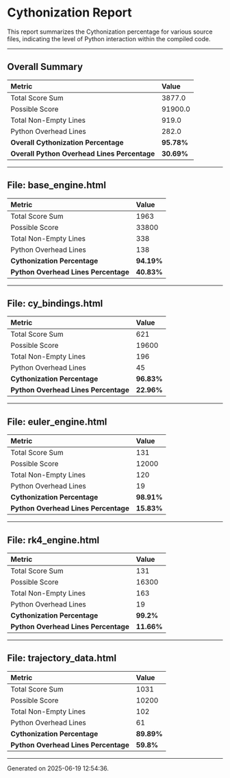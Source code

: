 # Cythonization Report

This report summarizes the Cythonization percentage for various source files, indicating the level of Python interaction within the compiled code.

---
## Overall Summary

| Metric                                 | Value       |
| :------------------------------------- | :---------- |
| Total Score Sum                        | 3877.0      |
| Possible Score                         | 91900.0      |
| Total Non-Empty Lines                  | 919.0      |
| Python Overhead Lines                  | 282.0      |
| **Overall Cythonization Percentage** | **95.78%** |
| **Overall Python Overhead Lines Percentage** | **30.69%** |

---
## File: base_engine.html

| Metric                         | Value       |
| :----------------------------- | :---------- |
| Total Score Sum                | 1963      |
| Possible Score                 | 33800      |
| Total Non-Empty Lines          | 338      |
| Python Overhead Lines          | 138      |
| **Cythonization Percentage** | **94.19%** |
| **Python Overhead Lines Percentage** | **40.83%** |

---
## File: cy_bindings.html

| Metric                         | Value       |
| :----------------------------- | :---------- |
| Total Score Sum                | 621      |
| Possible Score                 | 19600      |
| Total Non-Empty Lines          | 196      |
| Python Overhead Lines          | 45      |
| **Cythonization Percentage** | **96.83%** |
| **Python Overhead Lines Percentage** | **22.96%** |

---
## File: euler_engine.html

| Metric                         | Value       |
| :----------------------------- | :---------- |
| Total Score Sum                | 131      |
| Possible Score                 | 12000      |
| Total Non-Empty Lines          | 120      |
| Python Overhead Lines          | 19      |
| **Cythonization Percentage** | **98.91%** |
| **Python Overhead Lines Percentage** | **15.83%** |

---
## File: rk4_engine.html

| Metric                         | Value       |
| :----------------------------- | :---------- |
| Total Score Sum                | 131      |
| Possible Score                 | 16300      |
| Total Non-Empty Lines          | 163      |
| Python Overhead Lines          | 19      |
| **Cythonization Percentage** | **99.2%** |
| **Python Overhead Lines Percentage** | **11.66%** |

---
## File: trajectory_data.html

| Metric                         | Value       |
| :----------------------------- | :---------- |
| Total Score Sum                | 1031      |
| Possible Score                 | 10200      |
| Total Non-Empty Lines          | 102      |
| Python Overhead Lines          | 61      |
| **Cythonization Percentage** | **89.89%** |
| **Python Overhead Lines Percentage** | **59.8%** |

---
Generated on 2025-06-19 12:54:36.
